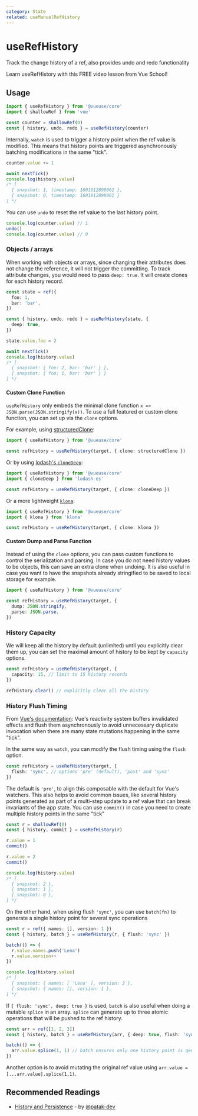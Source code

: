 ```yaml
---
category: State
related: useManualRefHistory
---
```


# useRefHistory

Track the change history of a ref, also provides undo and redo functionality

<CourseLink href="https://vueschool.io/lessons/ref-history-with-vueuse?friend=vueuse">Learn useRefHistory with this FREE video lesson from Vue School!</CourseLink>

## Usage

```ts {5}
import { useRefHistory } from '@vueuse/core'
import { shallowRef } from 'vue'

const counter = shallowRef(0)
const { history, undo, redo } = useRefHistory(counter)
```

Internally, `watch` is used to trigger a history point when the ref value is modified. This means that history points are triggered asynchronously batching modifications in the same "tick".

```ts
counter.value += 1

await nextTick()
console.log(history.value)
/* [
  { snapshot: 1, timestamp: 1601912898062 },
  { snapshot: 0, timestamp: 1601912898061 }
] */
```

You can use `undo` to reset the ref value to the last history point.

```ts
console.log(counter.value) // 1
undo()
console.log(counter.value) // 0
```

### Objects / arrays

When working with objects or arrays, since changing their attributes does not change the reference, it will not trigger the committing. To track attribute changes, you would need to pass `deep: true`. It will create clones for each history record.

```ts
const state = ref({
  foo: 1,
  bar: 'bar',
})

const { history, undo, redo } = useRefHistory(state, {
  deep: true,
})

state.value.foo = 2

await nextTick()
console.log(history.value)
/* [
  { snapshot: { foo: 2, bar: 'bar' } },
  { snapshot: { foo: 1, bar: 'bar' } }
] */
```

#### Custom Clone Function

`useRefHistory` only embeds the minimal clone function `x => JSON.parse(JSON.stringify(x))`. To use a full featured or custom clone function, you can set up via the `clone` options.

For example, using [structuredClone](https://developer.mozilla.org/en-US/docs/Web/API/structuredClone):

```ts
import { useRefHistory } from '@vueuse/core'

const refHistory = useRefHistory(target, { clone: structuredClone })
```

Or by using [lodash's `cloneDeep`](https://lodash.com/docs/4.17.15#cloneDeep):

```ts
import { useRefHistory } from '@vueuse/core'
import { cloneDeep } from 'lodash-es'

const refHistory = useRefHistory(target, { clone: cloneDeep })
```

Or a more lightweight [`klona`](https://github.com/lukeed/klona):

```ts
import { useRefHistory } from '@vueuse/core'
import { klona } from 'klona'

const refHistory = useRefHistory(target, { clone: klona })
```

#### Custom Dump and Parse Function

Instead of using the `clone` options, you can pass custom functions to control the serialization and parsing. In case you do not need history values to be objects, this can save an extra clone when undoing. It is also useful in case you want to have the snapshots already stringified to be saved to local storage for example.

```ts
import { useRefHistory } from '@vueuse/core'

const refHistory = useRefHistory(target, {
  dump: JSON.stringify,
  parse: JSON.parse,
})
```

### History Capacity

We will keep all the history by default (unlimited) until you explicitly clear them up, you can set the maximal amount of history to be kept by `capacity` options.

```ts
const refHistory = useRefHistory(target, {
  capacity: 15, // limit to 15 history records
})

refHistory.clear() // explicitly clear all the history
```

### History Flush Timing

From [Vue's documentation](https://vuejs.org/guide/essentials/watchers.html#callback-flush-timing): Vue's reactivity system buffers invalidated effects and flush them asynchronously to avoid unnecessary duplicate invocation when there are many state mutations happening in the same "tick".

In the same way as `watch`, you can modify the flush timing using the `flush` option.

```ts
const refHistory = useRefHistory(target, {
  flush: 'sync', // options 'pre' (default), 'post' and 'sync'
})
```

The default is `'pre'`, to align this composable with the default for Vue's watchers. This also helps to avoid common issues, like several history points generated as part of a multi-step update to a ref value that can break invariants of the app state. You can use `commit()` in case you need to create multiple history points in the same "tick"

```ts
const r = shallowRef(0)
const { history, commit } = useRefHistory(r)

r.value = 1
commit()

r.value = 2
commit()

console.log(history.value)
/* [
  { snapshot: 2 },
  { snapshot: 1 },
  { snapshot: 0 },
] */
```

On the other hand, when using flush `'sync'`, you can use `batch(fn)` to generate a single history point for several sync operations

```ts
const r = ref({ names: [], version: 1 })
const { history, batch } = useRefHistory(r, { flush: 'sync' })

batch(() => {
  r.value.names.push('Lena')
  r.value.version++
})

console.log(history.value)
/* [
  { snapshot: { names: [ 'Lena' ], version: 2 },
  { snapshot: { names: [], version: 1 },
] */
```

If `{ flush: 'sync', deep: true }` is used, `batch` is also useful when doing a mutable `splice` in an array. `splice` can generate up to three atomic operations that will be pushed to the ref history.

```ts
const arr = ref([1, 2, 3])
const { history, batch } = useRefHistory(arr, { deep: true, flush: 'sync' })

batch(() => {
  arr.value.splice(1, 1) // batch ensures only one history point is generated
})
```

Another option is to avoid mutating the original ref value using `arr.value = [...arr.value].splice(1,1)`.

## Recommended Readings

- [History and Persistence](https://patak.dev/vue/history-and-persistence.html) - by [@patak-dev](https://github.com/patak-dev)
